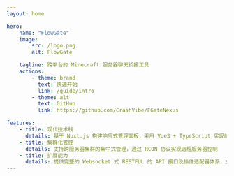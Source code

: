 ```yaml
---
layout: home

hero:
    name: "FlowGate"
    image:
        src: /logo.png
        alt: FlowGate

    tagline: 跨平台的 Minecraft 服务器聊天桥接工具
    actions:
        - theme: brand
          text: 快速开始
          link: /guide/intro
        - theme: alt
          text: GitHub
          link: https://github.com/CrashVibe/FGateNexus

features:
    - title: 现代技术栈
      details: 基于 Nuxt.js 构建响应式管理面板，采用 Vue3 + TypeScript 实现前端交互
    - title: 集群化管控
      details: 支持跨服务器集群的集中式管理，通过 RCON 协议实现远程服务器控制
    - title: 扩展能力
      details: 提供完整的 Websocket 式 RESTFUL 的 API 接口及插件适配器体系，支持灵活接入第三方监控/告警系统
---
```

